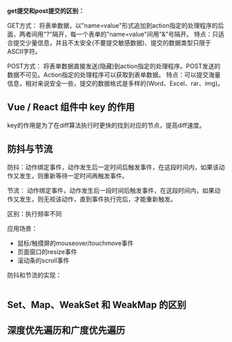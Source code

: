 **get提交和post提交的区别：**

GET方式：
将表单数据，以"name=value"形式追加到action指定的处理程序的后面，两者间用"?"隔开，每一个表单的"name=value"间用"&"号隔开。
特点：只适合提交少量信息，并且不太安全(不要提交敏感数据)、提交的数据类型只限于ASCII字符。

POST方式：
将表单数据直接发送(隐藏)到action指定的处理程序。POST发送的数据不可见。Action指定的处理程序可以获取到表单数据。
特点：可以提交海量信息，相对来说安全一些，提交的数据格式是多样的(Word、Excel、rar、img)。





## Vue / React 组件中 key 的作用

key的作用是为了在diff算法执行时更快的找到对应的节点，提高diff速度。



## 防抖与节流

防抖：动作绑定事件，动作发生后一定时间后触发事件，在这段时间内，如果该动作又发生，则重新等待一定时间再触发事件。

节流： 动作绑定事件，动作发生后一段时间后触发事件，在这段时间内，如果动作又发生，则无视该动作，直到事件执行完后，才能重新触发。

区别：执行频率不同

应用场景：

- 鼠标/触摸屏的mouseover/touchmove事件
- 页面窗口的resize事件
- 滚动条的scroll事件

防抖和节流的实现：

```javascript

```





## Set、Map、WeakSet 和 WeakMap 的区别



## 深度优先遍历和广度优先遍历